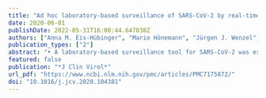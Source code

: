 ```yaml
---
title: "Ad hoc laboratory-based surveillance of SARS-CoV-2 by real-time RT-PCR using minipools of RNA prepared from routine respiratory samples"
date: 2020-06-01
publishDate: 2022-05-31T16:00:44.647038Z
authors: ["Anna M. Eis-Hübinger", "Mario Hönemann", "Jürgen J. Wenzel", "Annemarie Berger", "Marek Widera", "Barbara Schmidt", "Souhaib Aldabbagh", "Benjamin Marx", "Hendrik Streeck", "Sandra Ciesek", "Uwe G. Liebert", "Daniela Huzly", "Hartmut Hengel", "Marcus Panning"]
publication_types: ["2"]
abstract: "• A laboratory-based surveillance tool for SARS-CoV-2 was established.   • It consists of minipool testing of nucleic acid preparations.   • Limit of detection was 48 copies per reaction (95 % confidence interval: 33–184).   • A protocol was distributed among five German university hospitals.   • The approach proved its principle and one COVID-19 case was detected in 70 minipools."
featured: false
publication: "*J Clin Virol*"
url_pdf: "https://www.ncbi.nlm.nih.gov/pmc/articles/PMC7175872/"
doi: "10.1016/j.jcv.2020.104381"
---
```


